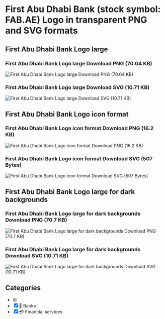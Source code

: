 # First Abu Dhabi Bank (stock symbol: FAB.AE) Logo in transparent PNG and SVG formats

## First Abu Dhabi Bank Logo large

### First Abu Dhabi Bank Logo large Download PNG (70.04 KB)

![First Abu Dhabi Bank Logo large Download PNG (70.04 KB)](/img/orig/FAB.AE_BIG-25f9892d.png)

### First Abu Dhabi Bank Logo large Download SVG (10.71 KB)

![First Abu Dhabi Bank Logo large Download SVG (10.71 KB)](/img/orig/FAB.AE_BIG-7b5d760d.svg)

## First Abu Dhabi Bank Logo icon format

### First Abu Dhabi Bank Logo icon format Download PNG (16.2 KB)

![First Abu Dhabi Bank Logo icon format Download PNG (16.2 KB)](/img/orig/FAB.AE-22e2b91c.png)

### First Abu Dhabi Bank Logo icon format Download SVG (507 Bytes)

![First Abu Dhabi Bank Logo icon format Download SVG (507 Bytes)](/img/orig/FAB.AE-7216576c.svg)

## First Abu Dhabi Bank Logo large for dark backgrounds

### First Abu Dhabi Bank Logo large for dark backgrounds Download PNG (70.7 KB)

![First Abu Dhabi Bank Logo large for dark backgrounds Download PNG (70.7 KB)](/img/orig/FAB.AE_BIG.D-6381e561.png)

### First Abu Dhabi Bank Logo large for dark backgrounds Download SVG (10.71 KB)

![First Abu Dhabi Bank Logo large for dark backgrounds Download SVG (10.71 KB)](/img/orig/FAB.AE_BIG.D-f082bdb7.svg)



## Categories
- [x] 
- [x] 🏦 Banks
- [x] 💳 Financial services
